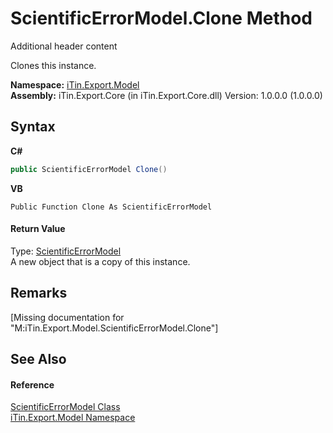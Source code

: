 # ScientificErrorModel.Clone Method 
Additional header content 

Clones this instance.

**Namespace:**&nbsp;<a href="N_iTin_Export_Model">iTin.Export.Model</a><br />**Assembly:**&nbsp;iTin.Export.Core (in iTin.Export.Core.dll) Version: 1.0.0.0 (1.0.0.0)

## Syntax

**C#**<br />
``` C#
public ScientificErrorModel Clone()
```

**VB**<br />
``` VB
Public Function Clone As ScientificErrorModel
```


#### Return Value
Type: <a href="T_iTin_Export_Model_ScientificErrorModel">ScientificErrorModel</a><br />A new object that is a copy of this instance.

## Remarks
\[Missing <remarks> documentation for "M:iTin.Export.Model.ScientificErrorModel.Clone"\]

## See Also


#### Reference
<a href="T_iTin_Export_Model_ScientificErrorModel">ScientificErrorModel Class</a><br /><a href="N_iTin_Export_Model">iTin.Export.Model Namespace</a><br />